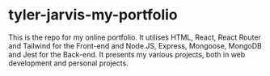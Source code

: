 # tyler-jarvis-my-portfolio

This is the repo for my online portfolio. It utilises HTML, React, React Router and Tailwind for the Front-end and Node.JS, Express, Mongoose, MongoDB and Jest for the Back-end. It presents my various projects, both in web development and personal projects.
